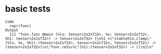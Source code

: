 # basic tests

    Code
      repr(func)
    Output
      [1] "func.func @main (%lo: tensor<2x2xf32>, %x: tensor<2x2xf32>, %hi: tensor<2x2xf32>) -> tensor<2x2xf32> {\n%1 =\"stablehlo.clamp\"(%lo, %x, %hi):(tensor<2x2xf32>, tensor<2x2xf32>, tensor<2x2xf32>) -> (tensor<2x2xf32>)\n\"func.return\"(%1):(tensor<2x2xf32>) -> ()\n}\n"

